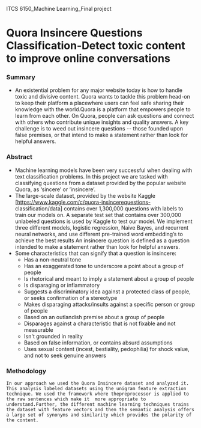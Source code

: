ITCS 6150_Machine Learning_Final project
# Quora Insincere Questions Classification-Detect toxic content to improve online conversations



### Summary

  - An existential problem for any major website today is how to handle toxic and divisive content. Quora wants to tackle this problem head-on to keep their platform a placewhere users can feel safe sharing their knowledge   with the world.Quora is a platform that empowers people to learn from each other. On Quora, people can ask questions and connect with others who contribute unique insights and quality answers. A key challenge is to weed out insincere questions -- those founded upon false premises, or that intend to make a statement rather than look for helpful answers.


### Abstract 
  - Machine learning models have been very successful when dealing with text classification problems. In this project we are tasked with classifying questions from a dataset provided by the popular website Quora, as ‘sincere’ or ‘insincere’. 
  - The large-scale dataset, provided by the website Kaggle [https://www.kaggle.com/c/quora-insincerequestions- classification/data] contains over 1,300,000 questions with labels to train our models on. A separate test set that contains over 300,000 unlabeled questions is used by Kaggle to test our model. We implement three different models, logistic regression, Naive Bayes, and recurrent neural networks, and use different pre-trained word embedding’s to achieve the best results An insincere question is defined as a question intended to make a statement rather than look for helpful answers.
  - Some characteristics that can signify that a question is insincere:
    *   Has a non-neutral tone
    * Has an exaggerated tone to underscore a point about a group of people
    * Is rhetorical and meant to imply a statement about a group of people
    * Is disparaging or inflammatory
    * Suggests a discriminatory idea against a protected class of people, or seeks confirmation of a stereotype
    * Makes disparaging attacks/insults against a specific person or group of people
    * Based on an outlandish premise about a group of people
    * Disparages against a characteristic that is not fixable and not measurable
    * Isn't grounded in reality
    * Based on false information, or contains absurd assumptions
    * Uses sexual content (incest, bestiality, pedophilia) for shock value, and not to seek genuine answers


### Methodology

    In our approach we used the Quora Insincere dataset and analyzed it. This analysis labeled datasets using the unigram feature extraction technique. We used the framework where thepreprocessor is applied to the raw sentences which make it  more appropriate to understand.Further, the different machine learning techniques trains the dataset with feature vectors and then the semantic analysis offers a large set of synonyms and similarity which provides the polarity of the content.


